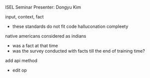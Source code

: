 ISEL Seminar
Presenter: Dongyu Kim

input, context, fact
* these standards do not fit code halluconation compleety

native americans considered as indians
* was a fact at that time
* was the survey conducted with facts till the end of training time?




add api method
* edit op